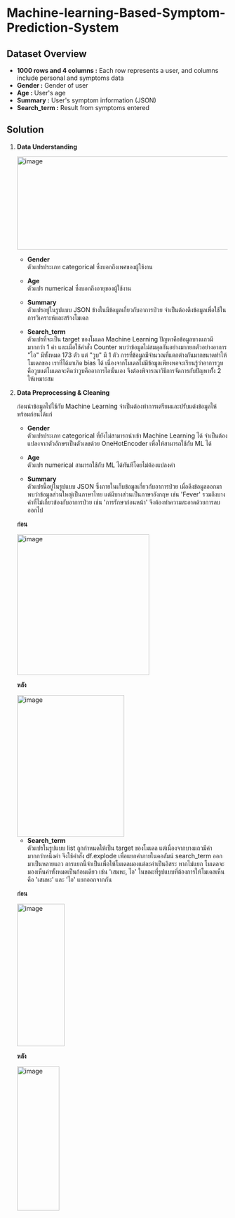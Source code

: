# Machine-learning-Based-Symptom-Prediction-System

## Dataset Overview
- **1000 rows and 4 columns :** Each row represents a user, and columns include personal and symptoms data
- **Gender :** Gender of user
- **Age :** User's age
- **Summary :** User's symptom information (JSON)
- **Search_term :** Result from symptoms entered

## Solution

1. **Data Understanding**

   
   <img width="1525" height="212" alt="image" src="https://github.com/user-attachments/assets/c5ce1c89-d227-4aee-abb5-c359bc060573" />

   - **Gender**  
  ตัวแปรประเภท categorical ซึ่งบอกถึงเพศของผู้ใช้งาน

   - **Age**  
  ตัวแปร numerical ซึ่งบอกถึงอายุของผู้ใช้งาน

   - **Summary**  
  ตัวแปรอยู่ในรูปแบบ JSON ข้างในมีข้อมูลเกี่ยวกับอาการป่วย จำเป็นต้องดึงข้อมูลเพื่อใช้ในการวิเคราะห์และสร้างโมเดล

   - **Search_term**  
  ตัวแปรที่จะเป็น target ของโมเดล Machine Learning ปัญหาคือข้อมูลบางแถวมีมากกว่า 1 ค่า และเมื่อใช้คำสั่ง Counter พบว่าข้อมูลไม่สมดุลกันอย่างมากยกตัวอย่างอาการ "ไอ" มีทั้งหมด 173 ตัว แต่ "วูบ" มี 1 ตัว การที่ข้อมูลมีจำนวณที่แตกต่างกันมากขนาดทำให้โมเดลของ   เราที่ได้มาเกิด bias ได้ เนื่องจากโมเดลไม่มีข้อมูลเพียงพอจะเรียนรู้ว่าอาการวูบคือวูบแต่โมเดลจะคิดว่าวูบคืออาการไอนั้นเอง จึงต้องพิจารณาวิธีการจัดการกับปัญหาทัั้ง 2 ให้เหมาะสม



   
2. **Data Preprocessing & Cleaning**

   ก่อนนำข้อมูลไปใช้กับ Machine Learning จำเป็นต้องทำการเตรียมและปรับแต่งข้อมูลให้พร้อมก่อนได้แก่

   - **Gender**  
   ตัวแปรประเภท categorical ที่ยังไม่สามารถนำเข้า Machine Learning ได้ จำเป็นต้องแปลงจากตัวอักษรเป็นตัวเลขด้วย OneHotEncoder เพื่อให้สามารถใช้กับ ML ได้

   - **Age**  
  ตัวแปร numerical สามารถใช้กับ ML ได้ทันทีโดยไม่ต้องแปลงค่า

   - **Summary**  
  ตัวแปรนี้อยู่ในรูปแบบ JSON ซึ่งภายในเก็บข้อมูลเกี่ยวกับอาการป่วย เมื่อดึงข้อมูลออกมา พบว่าข้อมูลส่วนใหญ่เป็นภาษาไทย แต่มีบางส่วนเป็นภาษาอังกฤษ เช่น 'Fever' รวมถึงบางคำที่ไม่เกี่ยวข้องกับอาการป่วย เช่น 'การรักษาก่อนหน้า' จึงต้องทำความสะอาดด้วยการลบออกไป

   **ก่อน**

   <img width="301" height="321" alt="image" src="https://github.com/user-attachments/assets/ec25fe74-dedd-4acf-84cf-90534b28bae2" />
   
   **หลัง**

   <img width="244" height="323" alt="image" src="https://github.com/user-attachments/assets/4d2bc65c-b44b-4b75-b139-5d38bfc4bce8" />

   - **Search_term**  
  ตัวแปรในรูปแบบ list ถูกกำหนดให้เป็น target ของโมเดล แต่เนื่องจากบางแถวมีค่ามากกว่าหนึ่งค่า จึงใช้คำสั่ง df.explode เพื่อแยกค่าภายในคอลัมน์ search_term ออกมาเป็นหลายแถว การแยกนี้จำเป็นเพื่อให้โมเดลมองแต่ละค่าเป็นอิสระ หากไม่แยก โมเดลจะมองเห็นค่าทั้งหมดเป็นก้อนเดียว เช่น 'เสมหะ, ไอ' ในขณะที่รูปแบบที่ต้องการให้โมเดลเห็นคือ 'เสมหะ' และ 'ไอ' แยกออกจากกัน

   **ก่อน**

   
   <img width="108" height="325" alt="image" src="https://github.com/user-attachments/assets/f837a9b4-70af-416a-927e-f489e824f264" />

   **หลัง**

   
   <img width="96" height="329" alt="image" src="https://github.com/user-attachments/assets/7c1100bd-93b6-42ce-b711-5ab26e79e391" />





  
   




